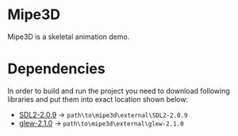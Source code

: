 # Mipe3D
Mipe3D is a skeletal animation demo.
# Dependencies
In order to build and run the project you need to download following libraries and put them into exact location shown below:
* [SDL2-2.0.9](https://www.libsdl.org/release/SDL2-devel-2.0.9-VC.zip) &rarr; `path\to\mipe3d\external\SDL2-2.0.9` 
* [glew-2.1.0](https://sourceforge.net/projects/glew/files/glew/2.1.0/glew-2.1.0-win32.zip/download) &rarr; `path\to\mipe3d\external\glew-2.1.0`
